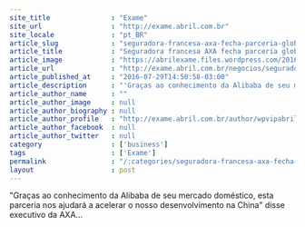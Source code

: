 ```yaml
---
site_title               : "Exame"
site_url                 : "http://exame.abril.com.br"
site_locale              : "pt_BR"
article_slug             : "seguradora-francesa-axa-fecha-parceria-global-com-alibaba"
article_title            : "Seguradora francesa AXA fecha parceria global com Alibaba"
article_image            : "https://abrilexame.files.wordpress.com/2016/09/size_960_16_9_alibaba-no-dia-dos-solteiros.jpg?quality=70&strip=all&w=960"
article_url              : "http://exame.abril.com.br/negocios/seguradora-francesa-axa-fecha-parceria-global-com-alibaba/"
article_published_at     : "2016-07-29T14:50:58-03:00"
article_description      : "'Graças ao conhecimento da Alibaba de seu mercado doméstico, esta parceria nos ajudará a acelerar o nosso desenvolvimento na China' disse executivo da AXA..."
article_author_name      : ""
article_author_image     : null
article_author_biography : null
article_author_profile   : "http://exame.abril.com.br/author/wpvipabril/"
article_author_facebook  : null
article_author_twitter   : null
category                 : ['business']
tags                     : ['Exame']
permalink                : "/:categories/seguradora-francesa-axa-fecha-parceria-global-com-alibaba/"
layout                   : post
---
```


"Graças ao conhecimento da Alibaba de seu mercado doméstico, esta parceria nos ajudará a acelerar o nosso desenvolvimento na China" disse executivo da AXA...
